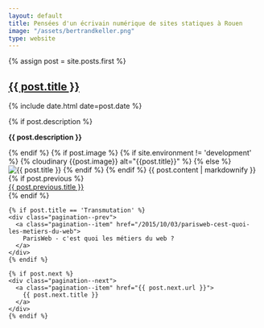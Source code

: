 ```yaml
---
layout: default
title: Pensées d'un écrivain numérique de sites statiques à Rouen
image: "/assets/bertrandkeller.png"
type: website
--- 
```


<div class="wrapper">
  {% assign post = site.posts.first %}
  <section class="post">
    <h1><a href="{{ post.url }}">{{ post.title }}</a></h1>
    <p class="post-meta">{% include date.html date=post.date %}</p>
    {% if post.description %}
      <p><strong>{{ post.description }}</strong></p>
    {% endif %}
    {% if post.image %}
    {% if site.environment != 'development' %}
    {% cloudinary {{post.image}} alt="{{post.title}}" %}
    {% else %}
    <img src="{{ post.image }}" alt="{{ post.title }}">
    {% endif %}
    {% endif %}
    {{ post.content | markdownify }}
  </section>

  <div class="pagination--prevnext" role="navigation">
    {% if post.previous %}
    <div class="pagination--prev">
      <a class="pagination--item" href="{{ post.previous.url }}">
        {{ post.previous.title }}
      </a>
    </div> 
    {% endif %}

    {% if post.title == 'Transmutation' %} 
    <div class="pagination--prev">
      <a class="pagination--item" href="/2015/10/03/parisweb-cest-quoi-les-metiers-du-web">
        ParisWeb - c'est quoi les métiers du web ?
      </a>
    </div>
    {% endif %}

    {% if post.next %}
    <div class="pagination--next">
      <a class="pagination--item" href="{{ post.next.url }}">
        {{ post.next.title }}
      </a>
    </div>
    {% endif %}
  </div>
</div>

